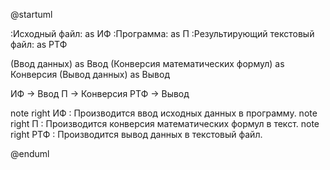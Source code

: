 @startuml

:Исходный файл: as ИФ
:Программа: as П
:Результирующий текстовый файл: as РТФ

(Ввод данных) as Ввод
(Конверсия математических формул) as Конверсия
(Вывод данных) as Вывод

ИФ -> Ввод
П -> Конверсия
РТФ -> Вывод

note right ИФ : Производится ввод исходных данных в программу.
note right П : Производится конверсия математических формул в текст.
note right РТФ : Производится вывод данных в текстовый файл.

@enduml